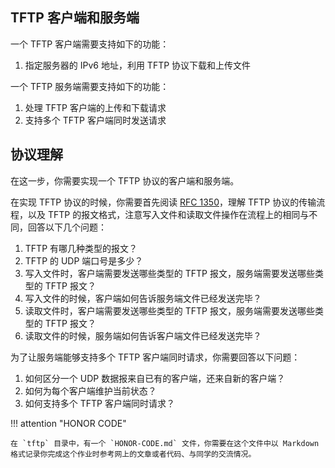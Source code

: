 ## TFTP 客户端和服务端

一个 TFTP 客户端需要支持如下的功能：

1. 指定服务器的 IPv6 地址，利用 TFTP 协议下载和上传文件

一个 TFTP 服务端需要支持如下的功能：

1. 处理 TFTP 客户端的上传和下载请求
2. 支持多个 TFTP 客户端同时发送请求

## 协议理解

在这一步，你需要实现一个 TFTP 协议的客户端和服务端。

在实现 TFTP 协议的时候，你需要首先阅读 [RFC 1350](https://www.rfc-editor.org/rfc/rfc1350)，理解 TFTP 协议的传输流程，以及 TFTP 的报文格式，注意写入文件和读取文件操作在流程上的相同与不同，回答以下几个问题：

1. TFTP 有哪几种类型的报文？
2. TFTP 的 UDP 端口号是多少？
3. 写入文件时，客户端需要发送哪些类型的 TFTP 报文，服务端需要发送哪些类型的 TFTP 报文？
4. 写入文件的时候，客户端如何告诉服务端文件已经发送完毕？
5. 读取文件时，客户端需要发送哪些类型的 TFTP 报文，服务端需要发送哪些类型的 TFTP 报文？
6. 读取文件的时候，服务端如何告诉客户端文件已经发送完毕？

为了让服务端能够支持多个 TFTP 客户端同时请求，你需要回答以下问题：

1. 如何区分一个 UDP 数据报来自已有的客户端，还来自新的客户端？
2. 如何为每个客户端维护当前状态？
3. 如何支持多个 TFTP 客户端同时请求？

!!! attention "HONOR CODE"

    在 `tftp` 目录中，有一个 `HONOR-CODE.md` 文件，你需要在这个文件中以 Markdown 格式记录你完成这个作业时参考网上的文章或者代码、与同学的交流情况。
